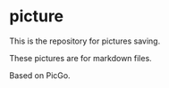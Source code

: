 # picture
This is the repository for pictures saving.

These pictures are for markdown files.

Based on PicGo.

